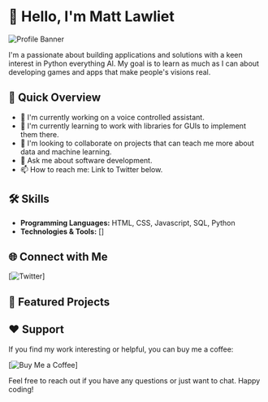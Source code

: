 # 👋 Hello, I'm Matt Lawliet
![Profile Banner](https://storage.ko-fi.com/cdn/useruploads/84ce0723-815d-4ae3-b3a2-3da5e05fec4b_png_14efa643-4c5b-4bb2-91b6-e9d591a77141cover.png?v=ed1d21f4-8873-4299-9bb5-55539ca31f57)

I'm a passionate about building applications and solutions with a keen interest in Python everything AI. My goal is to learn as much as I can about developing games and apps that make people's visions real.

## 🚀 Quick Overview

- 🔭 I'm currently working on a voice controlled assistant.
- 🌱 I'm currently learning to work with libraries for GUIs to implement them there.
- 👯 I'm looking to collaborate on projects that can teach me more about data and machine learning.
- 💬 Ask me about software development.
- 📫 How to reach me: Link to Twitter below.

## 🛠️ Skills

- **Programming Languages:** HTML, CSS, Javascript, SQL, Python
- **Technologies & Tools:** []

## 🌐 Connect with Me

<!--[![LinkedIn](link_to_linkedin_profile)]--> 
[![Twitter](https://twitter.com/Matt_Lawliet)]

## 🌟 Featured Projects

<!-- PROJECTS:START -->
<!--
- [Optimum Inventory](link_to_project_1) - Brief description
- [Project 2](link_to_project_2) - Brief description

<!-- PROJECTS:END -->

## ❤️ Support

If you find my work interesting or helpful, you can buy me a coffee:

[![Buy Me a Coffee](https://ko-fi.com/mattlawliet)]

Feel free to reach out if you have any questions or just want to chat. Happy coding!
